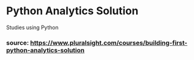 # Python Analytics Solution
Studies using Python
### source: https://www.pluralsight.com/courses/building-first-python-analytics-solution
